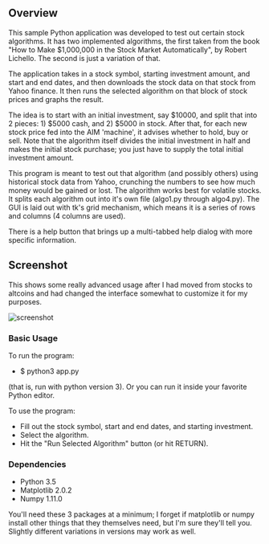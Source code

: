 ## Overview

This sample Python application was developed to test out certain stock algorithms. It has two implemented algorithms, the first taken from the book "How to Make $1,000,000 in the Stock Market Automatically", by Robert Lichello. The second is just a variation of that.

The application takes in a stock symbol, starting investment amount, and start and end dates, and then downloads the stock data on that stock from Yahoo finance. It then runs the selected algorithm on that block of stock prices and graphs the result.

The idea is to start with an initial investment, say $10000, and split that into 2 pieces: 1) $5000 cash, and 2) $5000 in stock.
After that, for each new stock price fed into the AIM 'machine', it advises whether to hold, buy or sell. Note that the algorithm itself divides the initial investment in half and makes the initial stock purchase; you just have to supply the total initial investment amount.

This program is meant to test out that algorithm (and possibly others) using historical stock data from Yahoo, crunching the numbers to see how much money would be gained or lost. The algorithm works best for volatile stocks.
It splits each algorithm out into it's own file (algo1.py through algo4.py). The GUI is laid out with tk's grid mechanism, which means it is a series of rows and columns (4 columns are used).

There is a help button that brings up a multi-tabbed help dialog with more specific information.

## Screenshot

This shows some really advanced usage after I had moved from stocks to altcoins and had changed the interface somewhat to customize it for my purposes.


![screenshot](https://i.imgur.com/Gzj7DU6.png)


### Basic Usage

To run the program:

- $ python3 app.py

(that is, run with python version 3). Or you can run it inside your favorite Python editor.

To use the program:

- Fill out the stock symbol, start and end dates, and starting investment.
- Select the algorithm.
- Hit the "Run Selected Algorithm" button (or hit RETURN).


### Dependencies

- Python 3.5
- Matplotlib 2.0.2
- Numpy 1.11.0

You'll need these 3 packages at a minimum; I forget if matplotlib or numpy install other things that they themselves need, but I'm sure they'll tell you.
Slightly different variations in versions may work as well.
